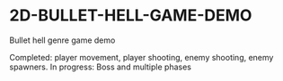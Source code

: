 # 2D-BULLET-HELL-GAME-DEMO
Bullet hell genre game demo

Completed: player movement, player shooting, enemy shooting, enemy spawners.
In progress: Boss and multiple phases

